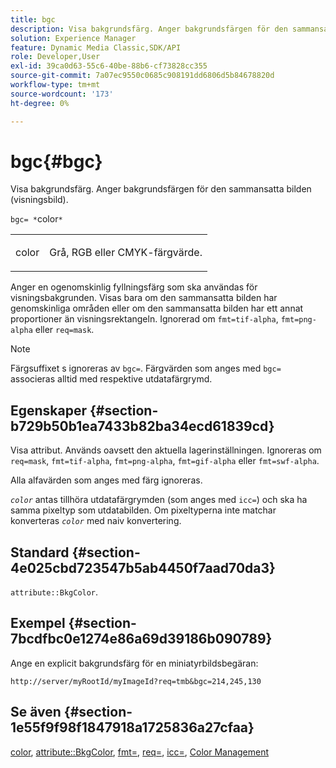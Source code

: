 ```yaml
---
title: bgc
description: Visa bakgrundsfärg. Anger bakgrundsfärgen för den sammansatta bilden (visningsbild).
solution: Experience Manager
feature: Dynamic Media Classic,SDK/API
role: Developer,User
exl-id: 39ca0d63-55c6-40be-88b6-cf73828cc355
source-git-commit: 7a07ec9550c0685c908191dd6806d5b84678820d
workflow-type: tm+mt
source-wordcount: '173'
ht-degree: 0%

---
```


# bgc{#bgc}

Visa bakgrundsfärg. Anger bakgrundsfärgen för den sammansatta bilden (visningsbild).

`bgc= *`color`*`

<table id="simpletable_998CF426296945FEA48D19E33B71A17E"> 
 <tr class="strow"> 
  <td class="stentry"> <p><span class="codeph"> <span class="varname"> color </span></span> </p> </td> 
  <td class="stentry"> <p>Grå, RGB eller CMYK-färgvärde. </p></td> 
 </tr> 
</table>

Anger en ogenomskinlig fyllningsfärg som ska användas för visningsbakgrunden. Visas bara om den sammansatta bilden har genomskinliga områden eller om den sammansatta bilden har ett annat proportioner än visningsrektangeln. Ignorerad om `fmt=tif-alpha`, `fmt=png-alpha` eller `req=mask`.

>[!NOTE]
>
>Färgsuffixet s ignoreras av `bgc=`. Färgvärden som anges med `bgc=` associeras alltid med respektive utdatafärgrymd.

## Egenskaper {#section-b729b50b1ea7433b82ba34ecd61839cd}

Visa attribut. Används oavsett den aktuella lagerinställningen. Ignoreras om `req=mask`, `fmt=tif-alpha`, `fmt=png-alpha`, `fmt=gif-alpha` eller `fmt=swf-alpha`.

Alla alfavärden som anges med färg ignoreras.

*`color`* antas tillhöra utdatafärgrymden (som anges med `icc=`) och ska ha samma pixeltyp som utdatabilden. Om pixeltyperna inte matchar konverteras *`color`* med naiv konvertering.

## Standard {#section-4e025cbd723547b5ab4450f7aad70da3}

`attribute::BkgColor`.

## Exempel {#section-7bcdfbc0e1274e86a69d39186b090789}

Ange en explicit bakgrundsfärg för en miniatyrbildsbegäran:

`http://server/myRootId/myImageId?req=tmb&bgc=214,245,130`

## Se även {#section-1e55f9f98f1847918a1725836a27cfaa}

[color](../../../../../is-api/http-ref/image-serving-api-ref/c-http-protocol-reference/c-data-types/r-is-http-color.md#reference-0fdb264a3aed4bd78451bb55311f6e93), [attribute::BkgColor](../../../../../is-api/image-catalog/image-serving-api-ref/c-image-catalog-reference/c-attributes-reference/r-bkgcolor.md#reference-ed53106ee50442d7a2dd3e1f60e6f0f8), [fmt=](../../../../../is-api/http-ref/image-serving-api-ref/c-http-protocol-reference/c-command-reference/r-is-http-fmt.md#reference-cdf10043423b45ba9fe15157fb3ae37a), [req=](../../../../../is-api/http-ref/image-serving-api-ref/c-http-protocol-reference/c-command-reference/r-req/r-req.md#reference-907cdb4a97034db7ad94695f25552e76), [icc=](../../../../../is-api/http-ref/image-serving-api-ref/c-http-protocol-reference/c-command-reference/r-icc.md#reference-182b5679e21e4df3b4d330535a5a7517), [Color Management](../../../../../is-api/http-ref/image-serving-api-ref/c-http-protocol-reference/c-syntax-and-features/r-color-management.md#reference-c7e4a72d589145189f7e4bcb6b4544d7)
